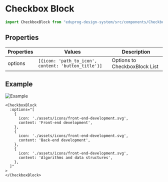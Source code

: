 # Checkbox Block

```js
import CheckboxBlock from "eduprog-design-system/src/components/CheckboxBlock.vue";
```

## Properties

| Properties | Values                                                  | Description                   |
| ---------- | ------------------------------------------------------- | ----------------------------- |
| options    | ```[{icon: 'path_to_icon', content: 'button_title'}]``` | Options to CheckboxBlock List |

## Example

![Example](https://i.imgur.com/L5XRGuH.gif)

```vue
<CheckboxBlock
  :options="[
    {
      icon: './assets/icons/front-end-development.svg',
      content: 'Front-end development',
    },
    {
      icon: './assets/icons/front-end-development.svg',
      content: 'Back-end development',
    },
    {
      icon: './assets/icons/front-end-development.svg',
      content: 'Algorithms and data structures',
    },
  ]"
>
</CheckboxBlock>
```

